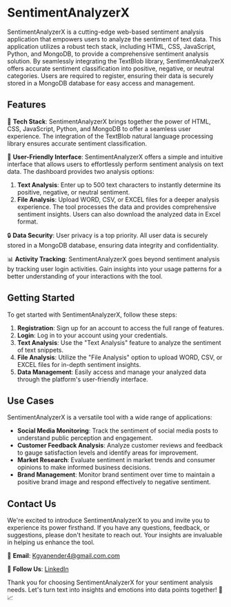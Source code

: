 # SentimentAnalyzerX

SentimentAnalyzerX is a cutting-edge web-based sentiment analysis application that empowers users to analyze the sentiment of text data. This application utilizes a robust tech stack, including HTML, CSS, JavaScript, Python, and MongoDB, to provide a comprehensive sentiment analysis solution. By seamlessly integrating the TextBlob library, SentimentAnalyzerX offers accurate sentiment classification into positive, negative, or neutral categories. Users are required to register, ensuring their data is securely stored in a MongoDB database for easy access and management.

## Features

🚀 **Tech Stack**: SentimentAnalyzerX brings together the power of HTML, CSS, JavaScript, Python, and MongoDB to offer a seamless user experience. The integration of the TextBlob natural language processing library ensures accurate sentiment classification.

🎨 **User-Friendly Interface**: SentimentAnalyzerX offers a simple and intuitive interface that allows users to effortlessly perform sentiment analysis on text data. The dashboard provides two analysis options:

1. **Text Analysis**: Enter up to 500 text characters to instantly determine its positive, negative, or neutral sentiment.
2. **File Analysis**: Upload WORD, CSV, or EXCEL files for a deeper analysis experience. The tool processes the data and provides comprehensive sentiment insights. Users can also download the analyzed data in Excel format.

🔒 **Data Security**: User privacy is a top priority. All user data is securely stored in a MongoDB database, ensuring data integrity and confidentiality.

📊 **Activity Tracking**: SentimentAnalyzerX goes beyond sentiment analysis by tracking user login activities. Gain insights into your usage patterns for a better understanding of your interactions with the tool.

## Getting Started

To get started with SentimentAnalyzerX, follow these steps:

1. **Registration**: Sign up for an account to access the full range of features.
2. **Login**: Log in to your account using your credentials.
3. **Text Analysis**: Use the "Text Analysis" feature to analyze the sentiment of text snippets.
4. **File Analysis**: Utilize the "File Analysis" option to upload WORD, CSV, or EXCEL files for in-depth sentiment insights.
5. **Data Management**: Easily access and manage your analyzed data through the platform's user-friendly interface.


## Use Cases

SentimentAnalyzerX is a versatile tool with a wide range of applications:

- **Social Media Monitoring**: Track the sentiment of social media posts to understand public perception and engagement.
- **Customer Feedback Analysis**: Analyze customer reviews and feedback to gauge satisfaction levels and identify areas for improvement.
- **Market Research**: Evaluate sentiment in market trends and consumer opinions to make informed business decisions.
- **Brand Management**: Monitor brand sentiment over time to maintain a positive brand image and respond effectively to negative sentiment.

## Contact Us

We're excited to introduce SentimentAnalyzerX to you and invite you to experience its power firsthand. If you have any questions, feedback, or suggestions, please don't hesitate to reach out. Your insights are invaluable in helping us enhance the tool.

📧 **Email**: Kgyanender4@gmail.com.com

📱 **Follow Us**: [LinkedIn](https://www.linkedin.com/in/gyani25k/) 

Thank you for choosing SentimentAnalyzerX for your sentiment analysis needs. Let's turn text into insights and emotions into data points together! 🌟📈
